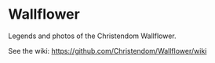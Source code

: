 # Wallflower
Legends and photos of the Christendom Wallflower.

See the wiki: https://github.com/Christendom/Wallflower/wiki